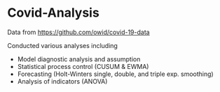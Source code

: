 # Covid-Analysis
Data from https://github.com/owid/covid-19-data

Conducted various analyses including
* Model diagnostic analysis and assumption
* Statistical process control (CUSUM & EWMA)
* Forecasting (Holt-Winters single, double, and triple exp. smoothing)
* Analysis of indicators (ANOVA)
